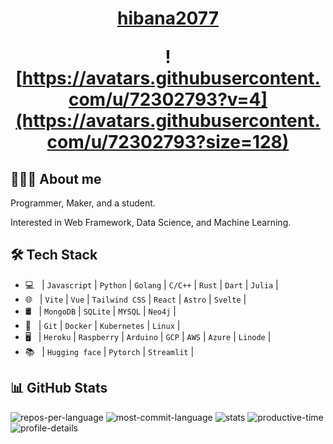 <!--
 * @Author: hibana2077 hibana2077@gmail.com
 * @Date: 2024-03-27 13:39:37
 * @LastEditors: hibana2077 hibana2077@gmail.com
 * @LastEditTime: 2024-04-09 09:20:14
 * @FilePath: \hibana2077\README.md
 * @Description: 这是默认设置,请设置`customMade`, 打开koroFileHeader查看配置 进行设置: https://github.com/OBKoro1/koro1FileHeader/wiki/%E9%85%8D%E7%BD%AE
-->

<h1 align="center">
  <a href="https://hibana2077.com">hibana2077</a>

  <br />

  ![https://avatars.githubusercontent.com/u/72302793?v=4](https://avatars.githubusercontent.com/u/72302793?size=128)
</h1>

## 👨🏻‍💻 About me

Programmer, Maker, and a student.

Interested in Web Framework, Data Science, and Machine Learning.

## 🛠 Tech Stack

- 💻 &nbsp; | `Javascript` | `Python` | `Golang` | `C/C++` | `Rust` | `Dart` | `Julia` |
- 🌐 &nbsp; | `Vite` | `Vue` | `Tailwind CSS` | `React` | `Astro` | `Svelte` |
- 🛢 &nbsp; | `MongoDB` | `SQLite` | `MYSQL` | `Neo4j` |
- 🔧 &nbsp; | `Git` | `Docker` | `Kubernetes` | `Linux` |
- 🖥 &nbsp; | `Heroku` | `Raspberry` | `Arduino` | `GCP` | `AWS` | `Azure` | `Linode` |
- 📚 &nbsp; | `Hugging face` | `Pytorch` | `Streamlit` |

## 📊 GitHub Stats

![repos-per-language](https://github-profile-summary-cards.vercel.app/api/cards/repos-per-language?username=hibana2077&theme=vue)
![most-commit-language](https://github-profile-summary-cards.vercel.app/api/cards/most-commit-language?username=hibana2077&theme=vue)
![stats](https://github-profile-summary-cards.vercel.app/api/cards/stats?username=hibana2077&theme=vue)
![productive-time](https://github-profile-summary-cards.vercel.app/api/cards/productive-time?username=hibana2077&theme=vue&utcOffset=+8)
![profile-details](https://github-profile-summary-cards.vercel.app/api/cards/profile-details?username=hibana2077&theme=vue)
